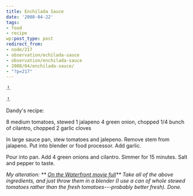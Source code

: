 ```yaml
---
title: Enchilada Sauce
date: '2008-04-22'
tags:
- food
- recipe
wp:post_type: post
redirect_from:
- node/217
- observation/echilada-sauce
- observation/enchilada-sauce
- 2008/04/enchilada-sauce/
- "?p=217"
---
```


.!.

.!.

Dandy's recipe:

8 medium tomatoes, stewed
1 jalapeno
4 green onion, chopped
1/4 bunch of cilantro, chopped
2 garlic cloves

In large sauce pan, stew tomatoes and jalepeno.
Remove stem from jalapeno.
Put into blender or food processor.
Add garlic.

Pour into pan.
Add 4 green onions and cilantro.
Simmer for 15 minutes.
Salt and pepper to taste.

_My alteration:
** [On the Waterfront movie full](http://time-travel.com/?on_the_waterfront)**
Take all of the above ingredients, and just throw them in a blender (I use a can of whole stewed tomatoes rather than the fresh tomatoes---probably better fresh). Done._
